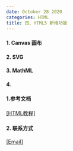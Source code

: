```yaml
---
date: October 28 2020
categories: HTML
title: 四、HTML5 新增功能
---
```


#### 1. Canvas 画布

#### 2. SVG

#### 3. MathML

#### 4.

#### 1.参考文档

[[HTML教程]](https://web-oyster.github.io/2020/10/28/HTML/Tutorial/HTML%E6%95%99%E7%A8%8B/)

#### 2. 联系方式

[[Email]](yuanmin8888@outlook.com)
